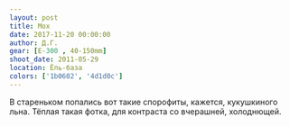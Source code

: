 ```yaml
---
layout: post
title: Мох
date: 2017-11-20 00:00:00
author: Д.Г.
gear: [E-300 , 40-150mm]
shoot_date: 2011-05-29
location: Ёль-база
colors: ['1b0602', '4d1d0c']
---
```

В стареньком попались вот такие спорофиты, кажется, кукушкиного льна. Тёплая такая фотка, для контраста со вчерашней, холоднющей.
